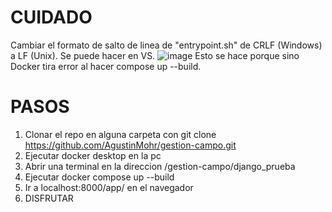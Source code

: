 # CUIDADO
Cambiar el formato de salto de linea de "entrypoint.sh" de CRLF (Windows) a LF (Unix). Se puede hacer en VS.
![image](https://github.com/user-attachments/assets/c744943e-2bd6-4bbe-8e5e-9c9ed369a584)
Esto se hace porque sino Docker tira error al hacer compose up --build.

# PASOS
1) Clonar el repo en alguna carpeta con git clone https://github.com/AgustinMohr/gestion-campo.git
2) Ejecutar docker desktop en la pc
3) Abrir una terminal en la direccion /gestion-campo/django_prueba
4) Ejecutar docker compose up --build
5) Ir a localhost:8000/app/ en el navegador
6) DISFRUTAR
